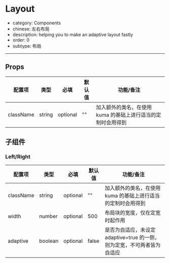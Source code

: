 # Layout

- category: Components
- chinese: 左右布局
- description: helping you to make an adaptive layout fastly
- order: 0
- subtype: 布局

---

## Props

| 配置项 | 类型 | 必填 | 默认值 | 功能/备注 |
|---|---|---|---|---|
|className|string|optional|""|加入额外的类名，在使用 kuma 的基础上进行适当的定制时会用得到|


## 子组件

### Left/Right

| 配置项 | 类型 | 必填 | 默认值 | 功能/备注 |
|---|---|---|---|---|
|className|string|optional|""|加入额外的类名，在使用 kuma 的基础上进行适当的定制时会用得到|
|width|number|optional|500|布局块的宽度，仅在定宽时起作用|
|adaptive|boolean|optional|false|是否为自适应，未设定 adaptive=true 的一侧，则为定宽，不可两者皆为自适应|
